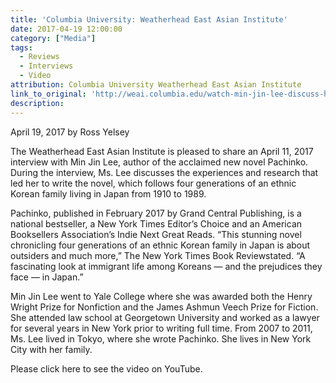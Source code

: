 ```yaml
---
title: 'Columbia University: Weatherhead East Asian Institute'
date: 2017-04-19 12:00:00
category: ["Media"]
tags:
  - Reviews
  - Interviews
  - Video
attribution: Columbia University Weatherhead East Asian Institute
link_to_original: 'http://weai.columbia.edu/watch-min-jin-lee-discuss-her-acclaimed-new-novel-pachinko/'
description:
---
```



April 19, 2017 by Ross Yelsey

The Weatherhead East Asian Institute is pleased to share an April 11, 2017 interview with Min Jin Lee, author of the acclaimed new novel Pachinko. During the interview, Ms. Lee discusses the experiences and research that led her to write the novel, which follows four generations of an ethnic Korean family living in Japan from 1910 to 1989.

Pachinko, published in February 2017 by Grand Central Publishing, is a national bestseller, a New York Times Editor’s Choice and an American Booksellers Association’s Indie Next Great Reads. “This stunning novel chronicling four generations of an ethnic Korean family in Japan is about outsiders and much more,” The New York Times Book Reviewstated. “A fascinating look at immigrant life among Koreans — and the prejudices they face — in Japan.”

Min Jin Lee went to Yale College where she was awarded both the Henry Wright Prize for Nonfiction and the James Ashmun Veech Prize for Fiction. She attended law school at Georgetown University and worked as a lawyer for several years in New York prior to writing full time. From 2007 to 2011, Ms. Lee lived in Tokyo, where she wrote Pachinko. She lives in New York City with her family.

Please click here to see the video on YouTube.